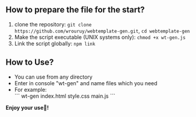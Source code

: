 ## How to prepare the file for the start?
1. clone the repository: ``` git clone https://github.com/wrouruy/webtemplate-gen.git ```, ``` cd webtemplate-gen ```
2. Make the script executable (UNIX systems only): ``` chmod +x wt-gen.js ```
3. Link the script globally: ``` npm link ```

## How to Use?
<ul>
  <li>You can use from any directory</li>
  <li>Enter in console "wt-gen" and name files which you need</li>
  <li>For example: </li>``` wt-gen index.html style.css main.js ```
</ul>
<b>Enjoy your use🌟!</b>
